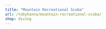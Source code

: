 ```yaml
---
title: "Mountain Recreational Scuba"
url: /tobyhanna/mountain-recreational-scuba/
shop: diving
---
```

